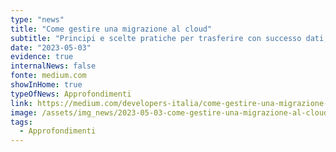 ```yaml
---
type: "news"
title: "Come gestire una migrazione al cloud"
subtitle: "Principi e scelte pratiche per trasferire con successo dati, servizi e applicativi"
date: "2023-05-03"
evidence: true
internalNews: false
fonte: medium.com
showInHome: true
typeOfNews: Approfondimenti
link: https://medium.com/developers-italia/come-gestire-una-migrazione-al-cloud-d8b7820177a8
image: /assets/img_news/2023-05-03-come-gestire-una-migrazione-al-cloud.png
tags:
  - Approfondimenti
---
```

